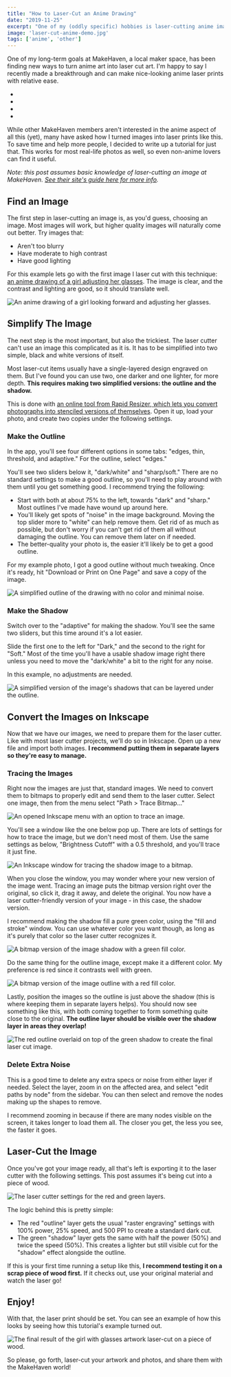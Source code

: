 ```yaml
---
title: "How to Laser-Cut an Anime Drawing"
date: "2019-11-25"
excerpt: "One of my (oddly specific) hobbies is laser-cutting anime images. A few MakeHaven members have been curious how, so I wrote a tutorial on making your own."
image: 'laser-cut-anime-demo.jpg'
tags: ['anime', 'other']
---
```


One of my long-term goals at MakeHaven, a local maker space, has been finding new ways to turn anime art into laser cut art. I'm happy to say I recently made a breakthrough and can make nice-looking anime laser prints with relative ease.

<ul class="flex mb-2 flex-row flex-wrap flex-align-center flex-justify-around list-reset">
  <li class="width-50 sm--width-25 p-1 mb-0">
    <img src="/assets/images/posts/laser-cut-anime-demo/examples/1.jpg" alt="" />
  </li>
  <li class="width-50 sm--width-25 p-1 mb-0">
    <img src="/assets/images/posts/laser-cut-anime-demo/examples/3.jpg" alt="" />
  </li>
  <li class="width-50 sm--width-25 p-1 mb-0">
    <img src="/assets/images/posts/laser-cut-anime-demo/examples/4.jpeg" alt="" />
  </li>
  <li class="width-50 sm--width-25 p-1 mb-0">
    <img src="/assets/images/posts/laser-cut-anime-demo/examples/5.jpeg" alt="" />
  </li>
</ul>

While other MakeHaven members aren't interested in the anime aspect of all this (yet), many have asked how I turned images into laser prints like this. To save time and help more people, I decided to write up a tutorial for just that. This works for most real-life photos as well, so even non-anime lovers can find it useful.

_Note: this post assumes basic knowledge of laser-cutting an image at MakeHaven. [See their site's guide here for more info](https://www.makehaven.org/i/424)._

## Find an Image

The first step in laser-cutting an image is, as you'd guess, choosing an image. Most images will work, but higher quality images will naturally come out better. Try images that:

- Aren't too blurry
- Have moderate to high contrast
- Have good lighting

For this example lets go with the first image I laser cut with this technique: [an anime drawing of a girl adjusting her glasses](https://safebooru.org/index.php?page=post&s=view&id=2444294). The image is clear, and the contrast and lighting are good, so it should translate well.

<span class="block mx-auto sm--width-50">
 <img src="/assets/images/posts/laser-cut-anime-demo/step_1/original.png" alt="An anime drawing of a girl looking forward and adjusting her glasses." />
</span>

## Simplify The Image

The next step is the most important, but also the trickiest. The laser cutter can't use an image this complicated as it is. It has to be simplified into two simple, black and white versions of itself.

Most laser-cut items usually have a single-layered design engraved on them. But I've found you can use two, one darker and one lighter, for more depth. **This requires making two simplified versions: the outline and the shadow.**

This is done with [an online tool from Rapid Resizer, which lets you convert photographs into stenciled versions of themselves](https://online.rapidresizer.com/photograph-to-pattern.php). Open it up, load your photo, and create two copies under the following settings.

### Make the Outline

In the app, you'll see four different options in some tabs: "edges, thin, threshold, and adaptive." For the outline, select "edges."

You'll see two sliders below it, "dark/white" and "sharp/soft." There are no standard settings to make a good outline, so you'll need to play around with them until you get something good. I recommend trying the following:

- Start with both at about 75% to the left, towards "dark" and "sharp." Most outlines I've made have wound up around here.
- You'll likely get spots of "noise" in the image background. Moving the top slider more to "white" can help remove them. Get rid of as much as possible, but don't worry if you can't get rid of them all without damaging the outline. You can remove them later on if needed.
- The better-quality your photo is, the easier it'll likely be to get a good outline.

For my example photo, I got a good outline without much tweaking. Once it's ready, hit "Download or Print on One Page" and save a copy of the image.

<span class="block mx-auto sm--width-75">
 <img src="/assets/images/posts/laser-cut-anime-demo/step_2/outline.png" alt="A simplified outline of the drawing with no color and minimal noise." />
</span>

### Make the Shadow

Switch over to the "adaptive" for making the shadow. You'll see the same two sliders, but this time around it's a lot easier.

Slide the first one to the left for "Dark," and the second to the right for "Soft." Most of the time you'll have a usable shadow image right there unless you need to move the "dark/white" a bit to the right for any noise.

In this example, no adjustments are needed.

<span class="block mx-auto sm--width-75">
 <img src="/assets/images/posts/laser-cut-anime-demo/step_2/shadows.png" alt="A simplified version of the image's shadows that can be layered under the outline." />
</span>

## Convert the Images on Inkscape

Now that we have our images, we need to prepare them for the laser cutter. Like with most laser cutter projects, we'll do so in Inkscape. Open up a new file and import both images. **I recommend putting them in separate layers so they're easy to manage.**

### Tracing the Images

Right now the images are just that, standard images. We need to convert them to bitmaps to properly edit and send them to the laser cutter. Select one image, then from the menu select "Path > Trace Bitmap..."

<span class="block mx-auto sm--width-50">
 <img src="/assets/images/posts/laser-cut-anime-demo/step_3/trace_bitmap.png" alt="An opened Inkscape menu with an option to trace an image." />
</span>

You'll see a window like the one below pop up. There are lots of settings for how to trace the image, but we don't need most of them. Use the same settings as below, "Brightness Cutoff" with a 0.5 threshold, and you'll trace it just fine.

<span class="block mx-auto sm--width-75">
 <img src="/assets/images/posts/laser-cut-anime-demo/step_3/shadow_trace.png" alt="An Inkscape window for tracing the shadow image to a bitmap." />
</span>

When you close the window, you may wonder where your new version of the image went. Tracing an image puts the bitmap version right over the original, so click it, drag it away, and delete the original. You now have a laser cutter-friendly version of your image - in this case, the shadow version.

I recommend making the shadow fill a pure green color, using the "fill and stroke" window. You can use whatever color you want though, as long as it's purely that color so the laser cutter recognizes it.

<span class="block mx-auto sm--width-75">
 <img src="/assets/images/posts/laser-cut-anime-demo/step_3/shadow_result.png" alt="A bitmap version of the image shadow with a green fill color." />
</span>

Do the same thing for the outline image, except make it a different color. My preference is red since it contrasts well with green.

<span class="block mx-auto sm--width-75">
 <img src="/assets/images/posts/laser-cut-anime-demo/step_3/border_result.png" alt="A bitmap version of the image outline with a red fill color." />
</span>

Lastly, position the images so the outline is just above the shadow (this is where keeping them in separate layers helps). You should now see something like this, with both coming together to form something quite close to the original. **The outline layer should be visible over the shadow layer in areas they overlap!**

<span class="block mx-auto sm--width-75">
 <img src="/assets/images/posts/laser-cut-anime-demo/step_3/shadow_and_border.png" alt="The red outline overlaid on top of the green shadow to create the final laser cut image." />
</span>

### Delete Extra Noise

This is a good time to delete any extra specs or noise from either layer if needed. Select the layer, zoom in on the affected area, and select "edit paths by node" from the sidebar. You can then select and remove the nodes making up the shapes to remove.

I recommend zooming in because if there are many nodes visible on the screen, it takes longer to load them all. The closer you get, the less you see, the faster it goes.

## Laser-Cut the Image

Once you've got your image ready, all that's left is exporting it to the laser cutter with the following settings. This post assumes it's being cut into a piece of wood.

<span class="block mx-auto sm--width-50">
 <img src="/assets/images/posts/laser-cut-anime-demo/step_4/laser_settings.png" alt="The laser cutter settings for the red and green layers." />
</span>

The logic behind this is pretty simple:

- The red "outline" layer gets the usual "raster engraving" settings with 100% power, 25% speed, and 500 PPI to create a standard dark cut.
- The green "shadow" layer gets the same with half the power (50%) and twice the speed (50%). This creates a lighter but still visible cut for the "shadow" effect alongside the outline.

If this is your first time running a setup like this, **I recommend testing it on a scrap piece of wood first.** If it checks out, use your original material and watch the laser go!

## Enjoy!

With that, the laser print should be set. You can see an example of how this looks by seeing how this tutorial's example turned out.

<span class="block mx-auto sm--width-50">
 <img src="/assets/images/posts/laser-cut-anime-demo/step_5/result.jpeg" alt="The final result of the girl with glasses artwork laser-cut on a piece of wood." />
</span>

So please, go forth, laser-cut your artwork and photos, and share them with the MakeHaven world!
